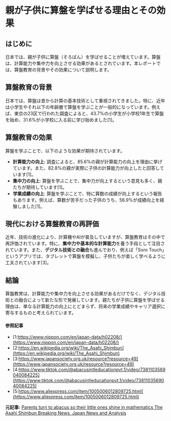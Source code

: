# 親が子供に算盤を学ばせる理由とその効果

## はじめに

日本では、親が子供に算盤（そろばん）を学ばせることが増えています。算盤は、計算能力や集中力を向上させる効果があるとされています。本レポートでは、算盤教育の背景やその効果について説明します。

## 算盤教育の背景

日本では、算盤は昔から計算の基本技術として重視されてきました。特に、近年は小学生やそれ以下の年齢層で算盤を学ぶことが一般的になっています。例えば、東京の23区で行われた調査によると、43.7%の小学生が小学校1年生で算盤を始め、31.6%が小学校に入る前に学び始めました[1]。

## 算盤教育の効果

算盤を学ぶことで、以下のような効果が期待されています。

- **計算能力の向上**: 調査によると、85.6%の親が計算能力の向上を理由に挙げています。また、82.8%の親が実際に子供の計算能力が向上したと回答しています[1]。
- **集中力の向上**: 算盤を学ぶことで、集中力が向上するという意見も多く、親たちが期待しています[1]。
- **学業成績の向上**: 算盤を学ぶことで、特に算数の成績が向上するという報告もあります。例えば、算数が苦手だった子供のうち、56.9%が成績向上を経験しました[1]。

## 現代における算盤教育の再評価

近年、技術の進化により、計算機やAIが普及していますが、算盤教育はその中で再評価されています。特に、**集中力や基本的な計算能力**を養う手段として注目されています。また、**デジタル技術との融合**も進んでおり、例えば「Soro Touch」というアプリでは、タブレットで算盤を模擬し、子供たちが楽しく学べるように工夫されています[3]。

## 結論

算盤教育は、計算能力や集中力を向上させる効果があるだけでなく、デジタル技術との融合によって新たな形で発展しています。親たちが子供に算盤を学ばせる理由は、単なる計算能力の向上にとどまらず、将来の学業成績やキャリア選択に寄与するものと考えられています。

#### 参照記事
- [1:https://www.nippon.com/en/japan-data/h02208/](https://www.nippon.com/en/japan-data/h02208/)
- [2:https://en.wikipedia.org/wiki/The_Asahi_Shimbun](https://en.wikipedia.org/wiki/The_Asahi_Shimbun)
- [3:https://www.japansociety.org.uk/resource?resource=49](https://www.japansociety.org.uk/resource?resource=49)
- [4:https://www.tiktok.com/@abacusintleducationpvt.1/video/7381103569040084225](https://www.tiktok.com/@abacusintleducationpvt.1/video/7381103569040084225)
- [5:https://www.aliexpress.com/item/1005006012809725.html](https://www.aliexpress.com/item/1005006012809725.html)


**元記事:** [Parents turn to abacus so their little ones shine in mathematics The Asahi Shimbun Breaking News, Japan News and Analysis](https://www.asahi.com/ajw/articles/15605640)